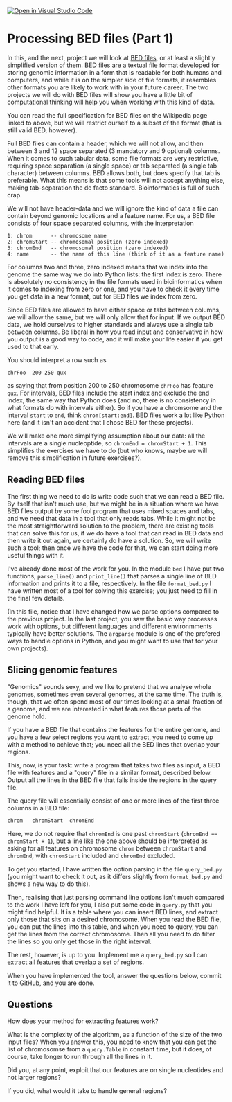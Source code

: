 [![Open in Visual Studio Code](https://classroom.github.com/assets/open-in-vscode-c66648af7eb3fe8bc4f294546bfd86ef473780cde1dea487d3c4ff354943c9ae.svg)](https://classroom.github.com/online_ide?assignment_repo_id=8802354&assignment_repo_type=AssignmentRepo)
# Processing BED files (Part 1)

In this, and the next, project we will look at [BED files](https://en.wikipedia.org/wiki/BED_(file_format)), or at least a slightly simplified version of them. BED files are a textual file format developed for storing genomic information in a form that is readable for both humans and computers, and while it is on the simpler side of file formats, it resembles other formats you are likely to work with in your future career. The two projects we will do with BED files will show you have a little bit of computational thinking will help you when working with this kind of data.

You can read the full specification for BED files on the Wikipedia page linked to above, but we will restrict ourself to a subset of the format (that is still valid BED, however).

Full BED files can contain a header, which we will not allow, and then between 3 and 12 space separated (3 mandatory and 9 optional) columns. When it comes to such tabular data, some file formats are very restrictive, requiring space separation (a single space) or tab separated (a single tab character) between columns. BED allows both, but does specify that tab is preferable. What this means is that some tools will not accept anything else, making tab-separation the de facto standard. Bioinformatics is full of such crap. 

We will not have header-data and we will ignore the kind of data a file can contain beyond genomic locations and a feature name. For us, a BED file consists of four space separated columns, with the interpretation

```
1: chrom      -- chromosome name
2: chromStart -- chromosomal position (zero indexed)
3: chromEnd   -- chromosomal position (zero indexed)
4: name       -- the name of this line (think of it as a feature name)
```

For columns two and three, zero indexed means that we index into the genome the same way we do into Python lists: the first index is zero. There is absolutely no consistency in the file formats used in bioinformatics when it comes to indexing from zero or one, and you have to check it every time you get data in a new format, but for BED files we index from zero.

Since BED files are allowed to have either space or tabs between columns, we will allow the same, but we will only allow that for input. If we output BED data, we hold ourselves to higher standards and always use a single tab between columns. Be liberal in how you read input and conservative in how you output is a good way to code, and it will make your life easier if you get used to that early.

You should interpret a row such as

```
chrFoo  200 250 qux
```

as saying that from position 200 to 250 chromosome `chrFoo` has feature `qux`. For intervals, BED files include the start index and exclude the end index, the same way that Python does (and no, there is no consistency in what formats do with intervals either). So if you have a chromsome and the interval `start` to `end`, think `chrom[start:end]`. BED files work a lot like Python here (and it isn't an accident that I chose BED for these projects).

We will make one more simplifying assumption about our data: all the intervals are a single nucleoptide, so `chromEnd = chromStart + 1`. This simplifies the exercises we have to do (but who knows, maybe we will remove this simplification in future exercises?).

## Reading BED files

The first thing we need to do is write code such that we can read a BED file. By itself that isn't much use, but we might be in a situation where we have BED files output by some fool program that uses mixed spaces and tabs, and we need that data in a tool that only reads tabs. While it might not be the most straightforward solution to the problem, there are existing tools that can solve this for us, if we do have a tool that can read in BED data and then write it out again, we certainly do have a solution. So, we will write such a tool; then once we have the code for that, we can start doing more useful things with it.

I've already done most of the work for you. In the module `bed` I have put two functions, `parse_line()` and `print_line()` that parses a single line of BED information and prints it to a file, respectively. In the file `format_bed.py` I have written most of a tool for solving this exercise; you just need to fill in the final few details.

(In this file, notice that I have changed how we parse options compared to the previous project. In the last project, you saw the basic way processes work with options, but different languages and different environmments typically have better solutions. The `argparse` module is one of the prefered ways to handle options in Python, and you might want to use that for your own projects).

## Slicing genomic features

"Genomics" sounds sexy, and we like to pretend that we analyse whole genomes, sometimes even several genomes, at the same time. The truth is, though, that we often spend most of our times looking at a small fraction of a genome, and we are interested in what features those parts of the genome hold.

If you have a BED file that contains the features for the entire genome, and you have a few select regions you want to extract, you need to come up with a method to achieve that; you need all the BED lines that overlap your regions.

This, now, is your task: write a program that takes two files as input, a BED file with features and a "query" file in a similar format, described below. Output all the lines in the BED file that falls inside the regions in the query file.

The query file will essentially consist of one or more lines of the first three columns in a BED file:

```
chrom   chromStart  chromEnd
```

Here, we do not require that `chromEnd` is one past `chromStart` (`chromEnd == chromStart + 1`), but a line like the one above should be interpreted as asking for all features on chromosome `chrom` between `chromStart` and `chromEnd`, with `chromStart` included and `chromEnd` excluded.

To get you started, I have written the option parsing in the file `query_bed.py` (you might want to check it out, as it differs slightly from `format_bed.py` and shows a new way to do this). 

Then, realising that just parsing command line options isn't much compared to the work I have left for you, I also put some code in `query.py` that you might find helpful. It is a table where you can insert BED lines, and extract only those that sits on a desired chromosome. When you read the BED file, you can put the lines into this table, and when you need to query, you can get the lines from the correct chromosome. Then all you need to do filter the lines so you only get those in the right interval.

The rest, however, is up to you. Implement me a `query_bed.py` so I can extract all features that overlap a set of regions.

When you have implemented the tool, answer the questions below, commit it to GitHub, and you are done.

## Questions

How does your method for extracting features work?

What is the complexity of the algorithm, as a function of the size of the two input files? When you answer this, you need to know that you can get the list of chromosomse from a `query.Table` in constant time, but it does, of course, take longer to run through all the lines in it.

Did you, at any point, exploit that our features are on single nucleotides and not larger regions?

If you did, what would it take to handle general regions?
